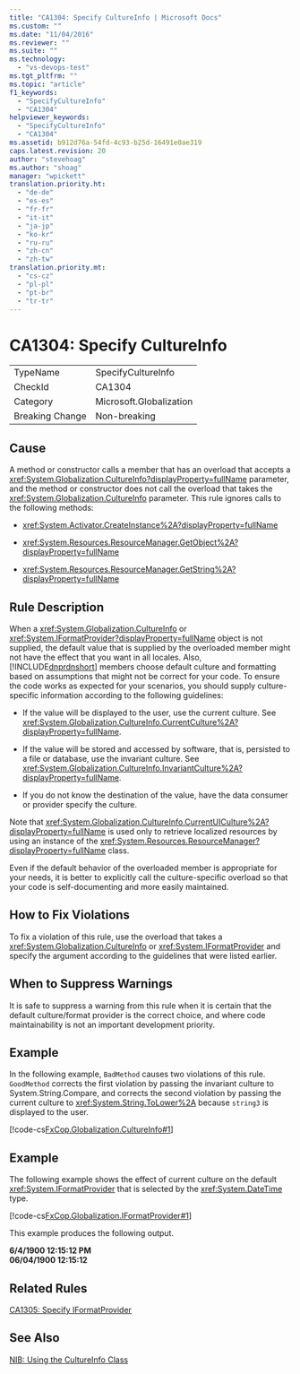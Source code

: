 ```yaml
---
title: "CA1304: Specify CultureInfo | Microsoft Docs"
ms.custom: ""
ms.date: "11/04/2016"
ms.reviewer: ""
ms.suite: ""
ms.technology: 
  - "vs-devops-test"
ms.tgt_pltfrm: ""
ms.topic: "article"
f1_keywords: 
  - "SpecifyCultureInfo"
  - "CA1304"
helpviewer_keywords: 
  - "SpecifyCultureInfo"
  - "CA1304"
ms.assetid: b912d76a-54fd-4c93-b25d-16491e0ae319
caps.latest.revision: 20
author: "stevehoag"
ms.author: "shoag"
manager: "wpickett"
translation.priority.ht: 
  - "de-de"
  - "es-es"
  - "fr-fr"
  - "it-it"
  - "ja-jp"
  - "ko-kr"
  - "ru-ru"
  - "zh-cn"
  - "zh-tw"
translation.priority.mt: 
  - "cs-cz"
  - "pl-pl"
  - "pt-br"
  - "tr-tr"
---
```

# CA1304: Specify CultureInfo
|||  
|-|-|  
|TypeName|SpecifyCultureInfo|  
|CheckId|CA1304|  
|Category|Microsoft.Globalization|  
|Breaking Change|Non-breaking|  
  
## Cause  
 A method or constructor calls a member that has an overload that accepts a <xref:System.Globalization.CultureInfo?displayProperty=fullName> parameter, and the method or constructor does not call the overload that takes the <xref:System.Globalization.CultureInfo> parameter. This rule ignores calls to the following methods:  
  
-   <xref:System.Activator.CreateInstance%2A?displayProperty=fullName>  
  
-   <xref:System.Resources.ResourceManager.GetObject%2A?displayProperty=fullName>  
  
-   <xref:System.Resources.ResourceManager.GetString%2A?displayProperty=fullName>  
  
## Rule Description  
 When a <xref:System.Globalization.CultureInfo> or <xref:System.IFormatProvider?displayProperty=fullName> object is not supplied, the default value that is supplied by the overloaded member might not have the effect that you want in all locales. Also, [!INCLUDE[dnprdnshort](../code-quality/includes/dnprdnshort_md.md)] members choose default culture and formatting based on assumptions that might not be correct for your code. To ensure the code works as expected for your scenarios, you should supply culture-specific information according to the following guidelines:  
  
-   If the value will be displayed to the user, use the current culture. See <xref:System.Globalization.CultureInfo.CurrentCulture%2A?displayProperty=fullName>.  
  
-   If the value will be stored and accessed by software, that is, persisted to a file or database, use the invariant culture. See <xref:System.Globalization.CultureInfo.InvariantCulture%2A?displayProperty=fullName>.  
  
-   If you do not know the destination of the value, have the data consumer or provider specify the culture.  
  
 Note that <xref:System.Globalization.CultureInfo.CurrentUICulture%2A?displayProperty=fullName> is used only to retrieve localized resources by using an instance of the <xref:System.Resources.ResourceManager?displayProperty=fullName> class.  
  
 Even if the default behavior of the overloaded member is appropriate for your needs, it is better to explicitly call the culture-specific overload so that your code is self-documenting and more easily maintained.  
  
## How to Fix Violations  
 To fix a violation of this rule, use the overload that takes a <xref:System.Globalization.CultureInfo> or <xref:System.IFormatProvider> and specify the argument according to the guidelines that were listed earlier.  
  
## When to Suppress Warnings  
 It is safe to suppress a warning from this rule when it is certain that the default culture/format provider is the correct choice, and where code maintainability is not an important development priority.  
  
## Example  
 In the following example, `BadMethod` causes two violations of this rule. `GoodMethod` corrects the first violation by passing the invariant culture to System.String.Compare, and corrects the second violation by passing the current culture to <xref:System.String.ToLower%2A> because `string3` is displayed to the user.  
  
 [!code-cs[FxCop.Globalization.CultureInfo#1](../code-quality/codesnippet/CSharp/ca1304-specify-cultureinfo_1.cs)]  
  
## Example  
 The following example shows the effect of current culture on the default <xref:System.IFormatProvider> that is selected by the <xref:System.DateTime> type.  
  
 [!code-cs[FxCop.Globalization.IFormatProvider#1](../code-quality/codesnippet/CSharp/ca1304-specify-cultureinfo_2.cs)]  
  
 This example produces the following output.  
  
 **6/4/1900 12:15:12 PM**  
**06/04/1900 12:15:12**   
## Related Rules  
 [CA1305: Specify IFormatProvider](../code-quality/ca1305-specify-iformatprovider.md)  
  
## See Also  
 [NIB: Using the CultureInfo Class](http://msdn.microsoft.com/en-us/d4329e34-64c3-4d1e-8c73-5b0ee626ba7a)